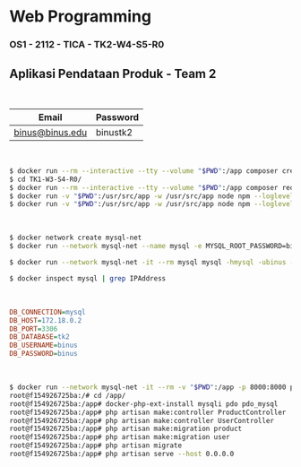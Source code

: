 # Web Programming
### OS1 - 2112 - TICA - TK2-W4-S5-R0

## Aplikasi Pendataan Produk - Team 2

<br>

| Email | Password |
| ---- | --- |
| binus@binus.edu | binustk2 |

<br>

```bash
$ docker run --rm --interactive --tty --volume "$PWD":/app composer create-project --prefer-dist laravel/laravel TK1-W3-S4-R0
$ cd TK1-W3-S4-R0/
$ docker run --rm --interactive --tty --volume "$PWD":/app composer require laravel/breeze --dev
$ docker run -v "$PWD":/usr/src/app -w /usr/src/app node npm --loglevel=info install
$ docker run -v "$PWD":/usr/src/app -w /usr/src/app node npm --loglevel=info run dev
```

<br>

```bash
$ docker network create mysql-net
$ docker run --network mysql-net --name mysql -e MYSQL_ROOT_PASSWORD=binus -e MYSQL_DATABASE=tk1 -e MYSQL_USER=binus -e MYSQL_PASSWORD=binus -p 3306:3306 -d mysql:latest

$ docker run --network mysql-net -it --rm mysql mysql -hmysql -ubinus -p

$ docker inspect mysql | grep IPAddress
```

<br>

```ini
DB_CONNECTION=mysql
DB_HOST=172.18.0.2
DB_PORT=3306
DB_DATABASE=tk2
DB_USERNAME=binus
DB_PASSWORD=binus
```

<br>

```bash
$ docker run --network mysql-net -it --rm -v "$PWD":/app -p 8000:8000 php bash
root@f154926725ba:/# cd /app/
root@f154926725ba:/app# docker-php-ext-install mysqli pdo pdo_mysql
root@f154926725ba:/app# php artisan make:controller ProductController
root@f154926725ba:/app# php artisan make:controller UserController
root@f154926725ba:/app# php artisan make:migration product       
root@f154926725ba:/app# php artisan make:migration user   
root@f154926725ba:/app# php artisan migrate
root@f154926725ba:/app# php artisan serve --host 0.0.0.0
```
